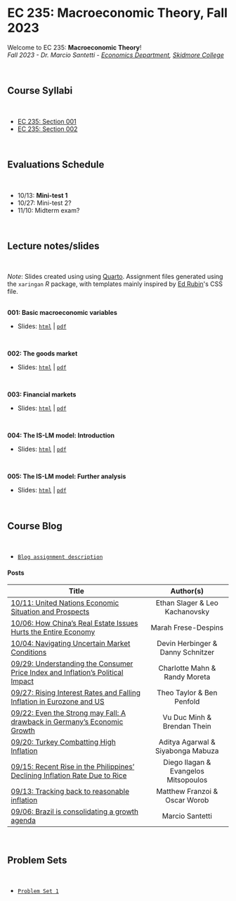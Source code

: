 # EC 235: Macroeconomic Theory, Fall 2023

Welcome to EC 235: **Macroeconomic Theory**!<br>
*Fall 2023 - Dr. Marcio Santetti - [Economics Department](https://www.skidmore.edu/economics/), [Skidmore College](https://www.skidmore.edu/)*


<br>

## Course Syllabi

<br>

- [EC 235: Section 001](https://raw.githack.com/marciosantetti/ec235-fall23/main/syllabus/ec235-syllabus-f23.pdf)
- [EC 235: Section 002](https://raw.githack.com/marciosantetti/ec235-fall23/main/syllabus/ec235-2-syllabus-f23.pdf)

<br>

## Evaluations Schedule

<br>

- 10/13: **Mini-test 1**
- 10/27: Mini-test 2?
- 11/10: Midterm exam?

<br>

## Lecture notes/slides

<br>

*Note*: Slides created using using [Quarto](https://quarto.org/). Assignment files generated using the `xaringan` *R* package, with templates mainly inspired by [Ed Rubin](https://github.com/edrubin)'s CSS file. <br><br>

**001: Basic macroeconomic variables**

  - Slides: [`html`](https://raw.githack.com/marciosantetti/ec235-fall23/main/lectures/001-basic-variables/001-basic-variables.html) | [`pdf`](https://raw.githack.com/marciosantetti/ec235-fall23/main/lectures/001-basic-variables/001-basic-variables.pdf)

<br>

**002: The goods market**

  - Slides: [`html`](https://raw.githack.com/marciosantetti/ec235-fall23/main/lectures/002-goods-market/002-goods-market.html) | [`pdf`](https://raw.githack.com/marciosantetti/ec235-fall23/main/lectures/002-goods-market/002-goods-market.pdf)

<br>

**003: Financial markets**

  - Slides: [`html`](https://raw.githack.com/marciosantetti/ec235-fall23/main/lectures/003-financial-markets/003-financial-markets%20copy.html) | [`pdf`](https://raw.githack.com/marciosantetti/ec235-fall23/main/lectures/003-financial-markets/003-financial-markets.pdf)

<br>

**004: The IS-LM model: Introduction**

  - Slides: [`html`](https://raw.githack.com/marciosantetti/ec235-fall23/main/lectures/004-is-lm/004-is-lm.html) | [`pdf`](https://raw.githack.com/marciosantetti/ec235-fall23/main/lectures/004-is-lm/004-is-lm.pdf)

<br>

**005: The IS-LM model: Further analysis**

  - Slides: [`html`](https://raw.githack.com/marciosantetti/ec235-fall23/main/lectures/005-is-lm-2/005-is-lm-2.html) | [`pdf`](https://raw.githack.com/marciosantetti/ec235-fall23/main/lectures/005-is-lm-2/005-is-lm-2.pdf)

<br>

## Course Blog

<br>

- [`Blog assignment description`](https://raw.githack.com/marciosantetti/ec235-fall23/main/problem-sets/blog/blog-ec235-fall23.pdf)


#### Posts


| Title | Author(s) |
|-------|:---------:|
| [10/11: United Nations Economic Situation and Prospects](https://github.com/marciosantetti/ec235-fall23/blob/main/blog/posts/001/slager-kachanovsy.md) | Ethan Slager & Leo Kachanovsky |
| [10/06: How China’s Real Estate Issues Hurts the Entire Economy](https://github.com/marciosantetti/ec235-fall23/blob/main/blog/posts/002/despins.md) | Marah Frese-Despins | 
| [10/04: Navigating Uncertain Market Conditions](https://github.com/marciosantetti/ec235-fall23/blob/main/blog/posts/001/herbinger-schnitzer.md) | Devin Herbinger & Danny Schnitzer |
| [09/29: Understanding the Consumer Price Index and Inflation’s Political Impact](https://github.com/marciosantetti/ec235-fall23/blob/main/blog/posts/002/mahn-moreta.md) | Charlotte Mahn & Randy Moreta |
| [09/27: Rising Interest Rates and Falling Inflation in Eurozone and US](https://github.com/marciosantetti/ec235-fall23/blob/main/blog/posts/001/taylor-penfold.md) | Theo Taylor & Ben Penfold |
| [09/22: Even the Strong may Fall: A drawback in Germany’s Economic Growth](https://github.com/marciosantetti/ec235-fall23/blob/main/blog/posts/002/minh-thein.md) | Vu Duc Minh & Brendan Thein |
| [09/20: Turkey Combatting High Inflation](https://github.com/marciosantetti/ec235-fall23/blob/main/blog/posts/001/agarwal-mabuza.md) | Aditya Agarwal & Siyabonga Mabuza |
| [09/15: Recent Rise in the Philippines’ Declining Inflation Rate Due to Rice](https://github.com/marciosantetti/ec235-fall23/blob/main/blog/posts/002/ilagan-mitsopoulos.md)| Diego Ilagan & Evangelos Mitsopoulos |
| [09/13: Tracking back to reasonable inflation](https://github.com/marciosantetti/ec235-fall23/blob/main/blog/posts/001/franzoi-worob.md) | Matthew Franzoi & Oscar Worob  |
| [09/06: Brazil is consolidating a growth agenda](https://github.com/marciosantetti/ec235-fall23/blob/main/blog/posts/001/brazilian-economy.md)      |   Marcio Santetti        |




<br>

## Problem Sets

<br>

- [`Problem Set 1`](https://raw.githack.com/marciosantetti/ec235-fall23/main/problem-sets/ps1/ps1-ec235-fall23.pdf)
